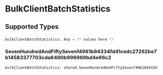 # BulkClientBatchStatistics


## Supported Types

### 

```python
bulkClientBatchStatistics: Any = /* values here */
```

### SevenHundredAndFiftySevenf4961b94334fd41cedc27262be7b14583377703cda6490b996969bd4e66c2

```python
bulkClientBatchStatistics: shared.SevenHundredAndFiftySevenf4961b94334fd41cedc27262be7b14583377703cda6490b996969bd4e66c2 = /* values here */
```


